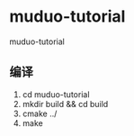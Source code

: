 # muduo-tutorial
muduo-tutorial

## 编译
1. cd muduo-tutorial
2. mkdir build && cd build
3. cmake ../
4. make
